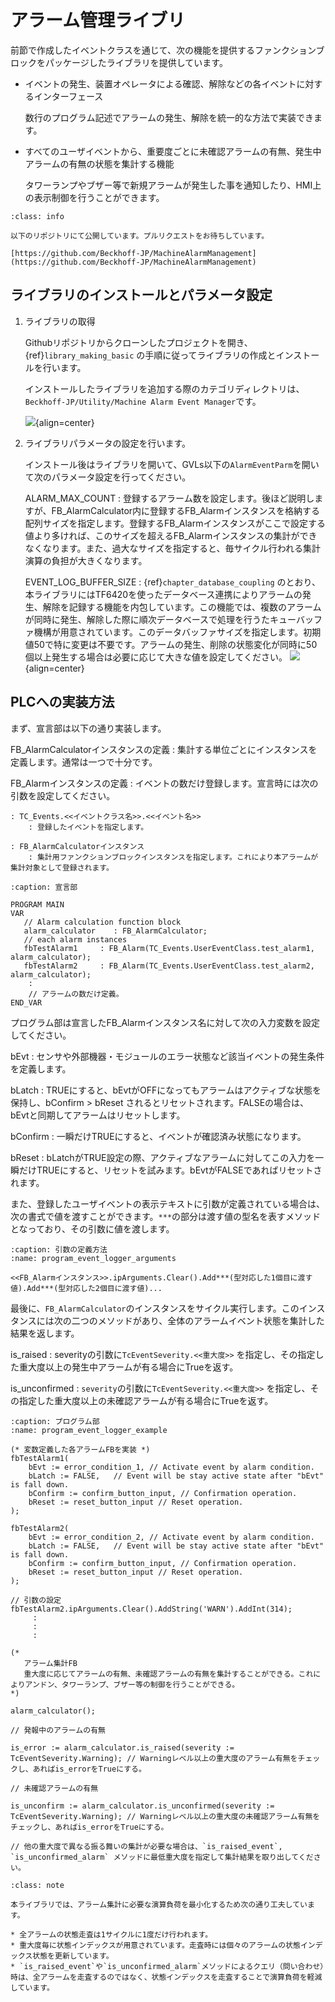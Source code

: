 # アラーム管理ライブリ

前節で作成したイベントクラスを通じて、次の機能を提供するファンクションブロックをパッケージしたライブラリを提供しています。

* イベントの発生、装置オペレータによる確認、解除などの各イベントに対するインターフェース

    数行のプログラム記述でアラームの発生、解除を統一的な方法で実装できます。

* すべてのユーザイベントから、重要度ごとに未確認アラームの有無、発生中アラームの有無の状態を集計する機能

    タワーランプやブザー等で新規アラームが発生した事を通知したり、HMI上の表示制御を行うことができます。

```{admonition} 公開先のGithubリポジトリ
:class: info 

以下のリポジトリにて公開しています。プルリクエストをお待ちしています。

[https://github.com/Beckhoff-JP/MachineAlarmManagement](https://github.com/Beckhoff-JP/MachineAlarmManagement) 

```

## ライブラリのインストールとパラメータ設定

1. ライブラリの取得

    Githubリポジトリからクローンしたプロジェクトを開き、{ref}`library_making_basic` の手順に従ってライブラリの作成とインストールを行います。

    インストールしたライブラリを追加する際のカテゴリディレクトリは、`Beckhoff-JP/Utility/Machine Alarm Event Manager`です。

    ![](assets/2023-12-17-13-56-03.png){align=center}

2. ライブラリパラメータの設定を行います。

    インストール後はライブラリを開いて、GVLs以下の`AlarmEventParm`を開いて次のパラメータ設定を行ってください。

    ALARM_MAX_COUNT
        : 登録するアラーム数を設定します。後ほど説明しますが、FB_AlarmCalculator内に登録するFB_Alarmインスタンスを格納する配列サイズを指定します。登録するFB_Alarmインスタンスがここで設定する値より多ければ、このサイズを超えるFB_Alarmインスタンスの集計ができなくなります。また、過大なサイズを指定すると、毎サイクル行われる集計演算の負担が大きくなります。

    EVENT_LOG_BUFFER_SIZE
        : {ref}`chapter_database_coupling` のとおり、本ライブラリにはTF6420を使ったデータベース連携によりアラームの発生、解除を記録する機能を内包しています。この機能では、複数のアラームが同時に発生、解除した際に順次データベースで処理を行うたキューバッファ機構が用意されています。このデータバッファサイズを指定します。初期値50で特に変更は不要です。アラームの発生、削除の状態変化が同時に50個以上発生する場合は必要に応じて大きな値を設定してください。
        ![](assets/2023-12-17-13-59-24.png){align=center}

## PLCへの実装方法

まず、宣言部は以下の通り実装します。

FB_AlarmCalculatorインスタンスの定義
    : 集計する単位ごとにインスタンスを定義します。通常は一つで十分です。

FB_Alarmインスタンスの定義
    : イベントの数だけ登録します。宣言時には次の引数を設定してください。

    : TC_Events.<<イベントクラス名>>.<<イベント名>>
        : 登録したイベントを指定します。
    
    : FB_AlarmCalculatorインスタンス
        : 集計用ファンクションブロックインスタンスを指定します。これにより本アラームが集計対象として登録されます。



```{code-block} pascal
:caption: 宣言部

PROGRAM MAIN
VAR
   // Alarm calculation function block
   alarm_calculator    : FB_AlarmCalculator;	
   // each alarm instances
   fbTestAlarm1     : FB_Alarm(TC_Events.UserEventClass.test_alarm1, alarm_calculator);
   fbTestAlarm2     : FB_Alarm(TC_Events.UserEventClass.test_alarm2, alarm_calculator);
    :
    // アラームの数だけ定義。
END_VAR
```

プログラム部は宣言したFB_Alarmインスタンス名に対して次の入力変数を設定してください。

 bEvt
     : センサや外部機器・モジュールのエラー状態など該当イベントの発生条件を定義します。
 
 bLatch
     : TRUEにすると、bEvtがOFFになってもアラームはアクティブな状態を保持し、bConfirm > bReset されるとリセットされます。FALSEの場合は、bEvtと同期してアラームはリセットします。
 
 bConfirm
     : 一瞬だけTRUEにすると、イベントが確認済み状態になります。
 
 bReset
     : bLatchがTRUE設定の際、アクティブなアラームに対してこの入力を一瞬だけTRUEにすると、リセットを試みます。bEvtがFALSEであればリセットされます。

また、登録したユーザイベントの表示テキストに引数が定義されている場合は、次の書式で値を渡すことができます。`***`の部分は渡す値の型名を表すメソッドとなっており、その引数に値を渡します。

```{code-block} cpp
:caption: 引数の定義方法
:name: program_event_logger_arguments

<<FB_Alarmインスタンス>>.ipArguments.Clear().Add***(型対応した1個目に渡す値).Add***(型対応した2個目に渡す値)...
```

最後に、`FB_AlarmCalculator`のインスタンスをサイクル実行します。このインスタンスには次の二つのメソッドがあり、全体のアラームイベント状態を集計した結果を返します。

is_raised
    : severityの引数に`TcEventSeverity.<<重大度>>` を指定し、その指定した重大度以上の発生中アラームが有る場合にTrueを返す。

is_unconfirmed
    : `severity`の引数に`TcEventSeverity.<<重大度>>` を指定し、その指定した重大度以上の未確認アラームが有る場合にTrueを返す。

```{code-block} pascal
:caption: プログラム部
:name: program_event_logger_example

(* 変数定義した各アラームFBを実装 *)
fbTestAlarm1(
	bEvt := error_condition_1, // Activate event by alarm condition.
	bLatch := FALSE,   // Event will be stay active state after "bEvt" is fall down.
	bConfirm := confirm_button_input, // Confirmation operation.
	bReset := reset_button_input // Reset operation.
);

fbTestAlarm2(
	bEvt := error_condition_2, // Activate event by alarm condition.
	bLatch := FALSE,   // Event will be stay active state after "bEvt" is fall down.
	bConfirm := confirm_button_input, // Confirmation operation.
	bReset := reset_button_input // Reset operation.
);

// 引数の設定
fbTestAlarm2.ipArguments.Clear().AddString('WARN').AddInt(314);
     :
     :
     :

(* 
   アラーム集計FB
   重大度に応じてアラームの有無、未確認アラームの有無を集計することができる。これによりアンドン、タワーランプ、ブザー等の制御を行うことができる。
*)

alarm_calculator();

// 発報中のアラームの有無

is_error := alarm_calculator.is_raised(severity := TcEventSeverity.Warning); // Warningレベル以上の重大度のアラーム有無をチェックし、あればis_errorをTrueにする。

// 未確認アラームの有無

is_unconfirm := alarm_calculator.is_unconfirmed(severity := TcEventSeverity.Warning); // Warningレベル以上の重大度の未確認アラーム有無をチェックし、あればis_errorをTrueにする。

// 他の重大度で異なる振る舞いの集計が必要な場合は、`is_raised_event`, `is_unconfirmed_alarm` メソッドに最低重大度を指定して集計結果を取り出してください。
```

```{admonition} アラーム集計に必要な演算負荷
:class: note

本ライブラリでは、アラーム集計に必要な演算負荷を最小化するため次の通り工夫しています。

* 全アラームの状態走査は1サイクルに1度だけ行われます。
* 重大度毎に状態インデックスが用意されています。走査時には個々のアラームの状態インデックス状態を更新しています。
* `is_raised_event`や`is_unconfirmed_alarm`メソッドによるクエリ（問い合わせ）時は、全アラームを走査するのではなく、状態インデックスを走査することで演算負荷を軽減しています。
```